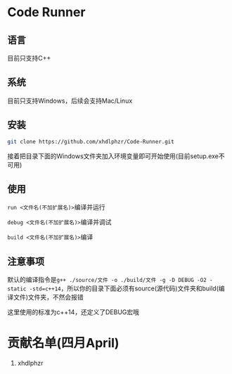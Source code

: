 # Code Runner

## 语言

目前只支持C++

## 系统

目前只支持Windows，后续会支持Mac/Linux

## 安装

```bash
git clone https://github.com/xhdlphzr/Code-Runner.git
```

接着把目录下面的Windows文件夹加入环境变量即可开始使用(目前setup.exe不可用)

## 使用

`run <文件名(不加扩展名)>`编译并运行

`debug <文件名(不加扩展名)>`编译并调试

`build <文件名(不加扩展名)>`编译

## 注意事项

默认的编译指令是`g++ ./source/文件 -o ./build/文件 -g -D DEBUG -O2 -static -std=c++14`，所以你的目录下面必须有source(源代码)文件夹和build(编译文件)文件夹，不然会报错

这里使用的标准为c++14，还定义了DEBUG宏哦

# 贡献名单(四月April)

1. xhdlphzr
